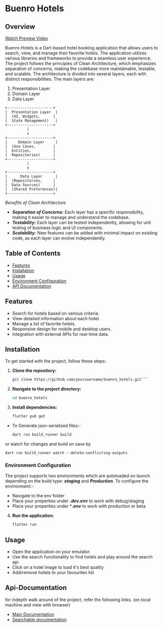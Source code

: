 # Buenro Hotels

## Overview

[Watch Preview Video](doc/buenro-preview.mp4)

Buenro Hotels is a Dart-based hotel booking application that allows users to search, view, and manage their favorite hotels. The application utilizes various libraries and frameworks to provide a seamless user experience.
The project follows the principles of Clean Architecture, which emphasizes separation of concerns, making the codebase more maintainable, testable, and scalable. The architecture is divided into several layers, each with distinct responsibilities. The main layers are:

1. Presentation Layer
2. Domain Layer
3. Data Layer

```
+---------------------+
|  Presentation Layer  |
|  (UI, Widgets,      |
|  State Management)   |
+---------------------+
          |
          v
+---------------------+
|     Domain Layer     |
|  (Use Cases,        |
|  Entities,          |
|  Repositories)      |
+---------------------+
          |
          v
+---------------------+
|      Data Layer      |
|  (Repositories,     |
|  Data Sources)      |
|  (Shared Preferences)|
+---------------------+
```
*Benefits of Clean Architecture*
- ***Separation of Concerns:*** Each layer has a specific responsibility, making it easier to manage and understand the codebase.
- ***Testability:*** Each layer can be tested independently, allowing for unit testing of business logic and UI components.
- ***Scalability:*** New features can be added with minimal impact on existing code, as each layer can evolve independently.

## Table of Contents

- [Features](#features)
- [Installation](#installation)
- [Usage](#usage)
- [Environment Configuration](#environment-configuration)
- [API Documentation](#api-documentation)

## Features

- Search for hotels based on various criteria.
- View detailed information about each hotel.
- Manage a list of favorite hotels.
- Responsive design for mobile and desktop users.
- Integration with external APIs for real-time data.

## Installation

To get started with the project, follow these steps:

1. **Clone the repository:**

   ```bash
   git clone https://github.com/yourusername/buenro_hotels.git```

2. **Navigate to the project directory:**

    ```bash
    cd buenro_hotels

3. **Install dependencies:**

    ```bash
    flutter pub get

- To Generate json-serialized files:- 

    ```bash
    dart run build_runner build

or watch for changes and build on save by

    dart run build_runner watch --delete-conflicting-outputs
    

### Environment Configuration

The project supports two environments which are autoloaded on launch depending on the build type: ***staging*** and ***Production***. To configure the environment:-

- Navigate to the env folder
- Place your properties under ***.dev.env*** to work with debug/staging
- Place your properties under ***.env** to work with production or beta

4. **Run the application:**

    ```bash
    flutter run

## Usage

- Open the application on your emulator.
- Use the search functionality to find hotels and play around the search api
- Click on a hotel image to load it's best quality
- Add/remove hotels to your favourites list

## Api-Documentation

for indepth walk around of the project, refer the following links. (on local machine and view with browser)

- [Main Documentation](doc/api/index.html)
- [Searchable documentation](doc/api/search.html)
